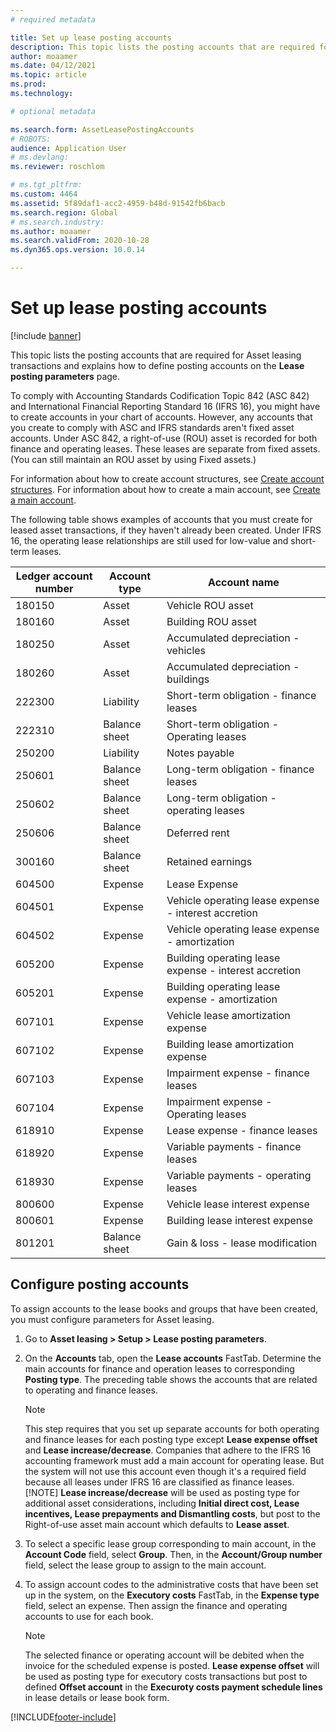 ```yaml
---
# required metadata

title: Set up lease posting accounts
description: This topic lists the posting accounts that are required for Asset leasing transactions and explains how to define posting accounts on the Lease posting parameters page.
author: moaamer
ms.date: 04/12/2021
ms.topic: article
ms.prod: 
ms.technology: 

# optional metadata

ms.search.form: AssetLeasePostingAccounts
# ROBOTS: 
audience: Application User
# ms.devlang: 
ms.reviewer: roschlom

# ms.tgt_pltfrm: 
ms.custom: 4464
ms.assetid: 5f89daf1-acc2-4959-b48d-91542fb6bacb
ms.search.region: Global
# ms.search.industry: 
ms.author: moaamer
ms.search.validFrom: 2020-10-28
ms.dyn365.ops.version: 10.0.14

---
```


# Set up lease posting accounts

[!include [banner](../includes/banner.md)]

This topic lists the posting accounts that are required for Asset leasing transactions and explains how to define posting accounts on the **Lease posting parameters** page.

To comply with Accounting Standards Codification Topic 842 (ASC 842) and International Financial Reporting Standard 16 (IFRS 16), you might have to create accounts in your chart of accounts. However, any accounts that you create to comply with ASC and IFRS standards aren't fixed asset accounts. Under ASC 842, a right-of-use (ROU) asset is recorded for both finance and operating leases. These leases are separate from fixed assets. (You can still maintain an ROU asset by using Fixed assets.)

For information about how to create account structures, see [Create account structures](../general-ledger/tasks/create-account-structures.md). For information about how to create a main account, see [Create a main account](../general-ledger/tasks/create-main-account.md).

The following table shows examples of accounts that you must create for leased asset transactions, if they haven't already been created. Under IFRS 16, the operating lease relationships are still used for low-value and short-term leases.

| Ledger account number | Account type  | Account name                                          |
|-----------------------|---------------|-------------------------------------------------------|
| 180150                | Asset         | Vehicle ROU asset                                     |
| 180160                | Asset         | Building ROU asset                                    |
| 180250                | Asset         | Accumulated depreciation - vehicles                   |
| 180260                | Asset         | Accumulated depreciation - buildings                  |
| 222300                | Liability     | Short-term obligation - finance leases                |
| 222310                | Balance sheet | Short-term obligation - Operating leases              |
| 250200                | Liability     | Notes payable                                         |
| 250601                | Balance sheet | Long-term obligation - finance leases                 |
| 250602                | Balance sheet | Long-term obligation - operating leases               |
| 250606                | Balance sheet | Deferred rent                                         |
| 300160                | Balance sheet | Retained earnings                                     |
| 604500                | Expense       | Lease Expense                                         |
| 604501                | Expense       | Vehicle operating lease expense - interest accretion  |
| 604502                | Expense       | Vehicle operating lease expense - amortization        |
| 605200                | Expense       | Building operating lease expense - interest accretion |
| 605201                | Expense       | Building operating lease expense - amortization       |
| 607101                | Expense       | Vehicle lease amortization expense                    |
| 607102                | Expense       | Building lease amortization expense                   |
| 607103                | Expense       | Impairment expense - finance leases                   |
| 607104                | Expense       | Impairment expense - Operating leases                 |
| 618910                | Expense       | Lease expense - finance leases                        |
| 618920                | Expense       | Variable payments - finance leases                    |
| 618930                | Expense       | Variable payments - operating leases                  |
| 800600                | Expense       | Vehicle lease interest expense                        |
| 800601                | Expense       | Building lease interest expense                       |
| 801201                | Balance sheet | Gain & loss - lease modification                      |

## Configure posting accounts

To assign accounts to the lease books and groups that have been created, you must configure parameters for Asset leasing.

1. Go to **Asset leasing \> Setup \> Lease posting parameters**.
2. On the **Accounts** tab, open the **Lease accounts** FastTab. Determine the main accounts for finance and operation leases to corresponding **Posting type**. The preceding table shows the accounts that are related to operating and finance leases.

    > [!NOTE]
    > This step requires that you set up separate accounts for both operating and finance leases for each posting type except **Lease expense offset** and **Lease increase/decrease**. Companies that adhere to the IFRS 16 accounting framework must add a main account for operating lease. But the system will not use this account even though it's a required field because all leases under IFRS 16 are classified as finance leases.
    >[!NOTE]
    > **Lease increase/decrease** will be used as posting type for additional asset considerations, including **Initial direct cost, Lease incentives, Lease prepayments and Dismantling costs**, but post to the Right-of-use asset main account which defaults to **Lease asset**.        
    
3. To select a specific lease group corresponding to main account, in the **Account Code** field, select **Group**. Then, in the **Account/Group number** field, select the lease group to assign to the main account.
4. To assign account codes to the administrative costs that have been set up in the system, on the **Executory costs** FastTab, in the **Expense type** field, select an expense. Then assign the finance and operating accounts to use for each book.

    > [!NOTE]
    > The selected finance or operating account will be debited when the invoice for the scheduled expense is posted.
    > **Lease expense offset** will be used as posting type for executory costs transactions but post to defined **Offset account** in the **Execuroty costs payment schedule lines** in lease details or lease book form.   


[!INCLUDE[footer-include](../../includes/footer-banner.md)]

